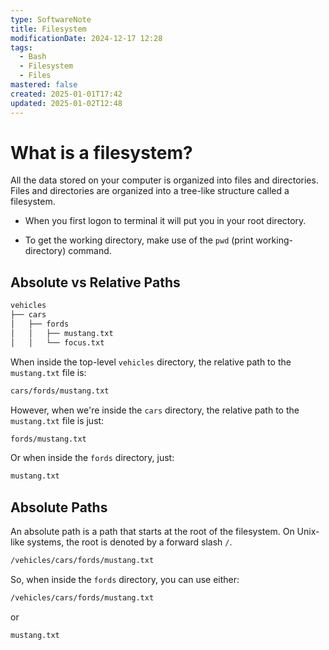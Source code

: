 ```yaml
---
type: SoftwareNote
title: Filesystem
modificationDate: 2024-12-17 12:28
tags:
  - Bash
  - Filesystem
  - Files
mastered: false
created: 2025-01-01T17:42
updated: 2025-01-02T12:48
---
```


# What is a filesystem?

All the data stored on your computer is organized into files and directories. Files and directories are organized into a tree-like structure called a filesystem.

- When you first logon to terminal it will put you in your root directory.

- To get the working directory, make use of the `pwd` (print working-directory) command.

## Absolute vs Relative Paths

```bash
vehicles
├── cars
│   ├── fords
│   │   ├── mustang.txt
│   │   └── focus.txt
```

When inside the top-level `vehicles` directory, the relative path to the `mustang.txt` file is:

```bash
cars/fords/mustang.txt
```

However, when we're inside the `cars` directory, the relative path to the `mustang.txt` file is just:

```bash
fords/mustang.txt
```

Or when inside the `fords` directory, just:

```bash
mustang.txt
```

## Absolute Paths

An absolute path is a path that starts at the root of the filesystem. On Unix-like systems, the root is denoted by a forward slash `/`.

```bash
/vehicles/cars/fords/mustang.txt
```

So, when inside the `fords` directory, you can use either:

```bash
/vehicles/cars/fords/mustang.txt
```

or

```bash
mustang.txt
```


